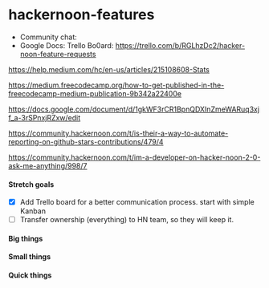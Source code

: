 # hackernoon-features

- Community chat:
[]()
[](https://community.hackernoon.com/t/moving-features-requests-into-a-new-level/711)
- Google Docs:
[]()
Trello Bo0ard: https://trello.com/b/RGLhzDc2/hacker-noon-feature-requests

https://help.medium.com/hc/en-us/articles/215108608-Stats

https://medium.freecodecamp.org/how-to-get-published-in-the-freecodecamp-medium-publication-9b342a22400e

https://docs.google.com/document/d/1gkWF3rCR1BpnQDXInZmeWARuq3xjf_a-3rSPnxjRZxw/edit

https://community.hackernoon.com/t/is-their-a-way-to-automate-reporting-on-github-stars-contributions/479/4

https://community.hackernoon.com/t/im-a-developer-on-hacker-noon-2-0-ask-me-anything/998/7

#### Stretch goals
- [x] Add Trello board for a better communication process. start with simple Kanban
- [ ] Transfer ownership (everything) to HN team, so they will keep it.

#### Big things

#### Small things

#### Quick things
